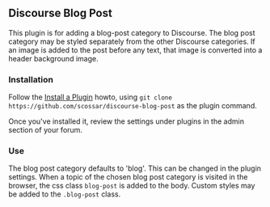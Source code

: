 ## Discourse Blog Post

This plugin is for adding a blog-post category to Discourse. The blog post category
may be styled separately from the other Discourse categories. If an image is added
to the post before any text, that image is converted into a header background image.

### Installation

Follow the [Install a Plugin](https://meta.discourse.org/t/install-a-plugin/19157) howto, using
`git clone https://github.com/scossar/discourse-blog-post` as the plugin command.

Once you've installed it, review the settings under plugins in the admin section of your
forum.

### Use

The blog post category defaults to 'blog'. This can be changed in the plugin settings.
When a topic of the chosen blog post category is visited in the browser, the css class
`blog-post` is added to the body. Custom styles may be added to the `.blog-post` class.
